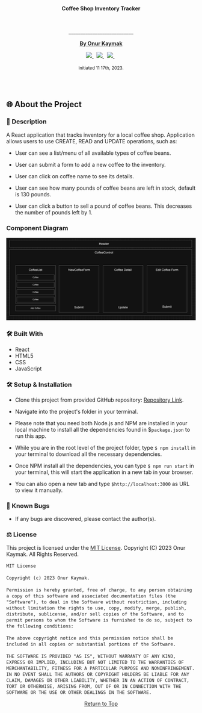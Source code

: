 <br>
<p align="center">
  <b>Coffee Shop Inventory Tracker</b>
</p>
<p align="center">
  
   <br>
    <!-- <a href="https://www.nps.gov/index.htm" style="display:flex;justify-content:center;">
        <img src="https://www.nps.gov/vafo/learn/kidsyouth/images/NPS-Arrowhead_v3.png" style="width:250px;height:250px;">
    </a> -->
    <p align="center">
      ___________________________
    </p>
    <!-- GitHub Link -->
    <p align="center">
        <a href="https://github.com/onurkaymak/inventory-tracker">
            <strong>By Onur Kaymak</strong>
        </a>
    </p>
    <!-- Project Shields -->
    <p align="center">
        <a href="https://github.com/onurkaymak/inventory-tracker/graphs/contributors">
            <img src="https://img.shields.io/github/contributors/onurkaymak/inventory-tracker.svg?style=plastic">
        </a>
        &nbsp;
        <a href="https://github.com/onurkaymak/inventory-tracker/stargazers">
            <img src="https://img.shields.io/github/stars/onurkaymak/inventory-tracker.svg?color=yellow&style=plastic">
        </a>
        &nbsp;
        <a href="https://github.com/onurkaymak/inventory-tracker/issues">
            <img src="https://img.shields.io/github/issues/onurkaymak/inventory-tracker?style=plastic">
        </a>
        &nbsp;
    </p>    
</p>

<p align="center">
  <small>Initiated 11 17th, 2023.</small>
</p>
<br/>
<br/>

## 🌐 About the Project

### 📖 Description
A React application that tracks inventory for a local coffee shop. Application allows users to use CREATE, READ and UPDATE operations, such as:

* User can see a list/menu of all available types of coffee beans.

* User can submit a form to add a new coffee to the inventory.

* User can click on coffee name to see its details.

* User can see how many pounds of coffee beans are left in stock, default is 130 pounds.

* User can  click a button to sell a pound of coffee beans. This decreases the number of pounds left by 1. 

### Component Diagram

![Alt text](<component diagram.png>)

### 🛠 Built With

* React
* HTML5
* CSS
* JavaScript

### 🛠 Setup & Installation

- Clone this project from provided GitHub repository: [Repository Link](https://github.com/onurkaymak/inventory-tracker).

- Navigate into the project's folder in your terminal.

- Please note that you need both Node.js and NPM are installed in your local machine to install all the dependencies found in $`package.json` to run this app.

- While you are in the root level of the project folder, type `$ npm install` in your terminal to download all the necessary dependencies.

- Once NPM install all the dependencies, you can type `$ npm run start` in your terminal, this will start the application in a new tab in your browser.

- You can also open a new tab and type `$http://localhost:3000` as URL to view it manually.


### 🦠 Known Bugs

* If any bugs are discovered, please contact the author(s).


### ⚖️ License

This project is licensed under the [MIT License](https://opensource.org/licenses/MIT). Copyright (C) 2023 Onur Kaymak. All Rights Reserved.

```
MIT License

Copyright (c) 2023 Onur Kaymak.

Permission is hereby granted, free of charge, to any person obtaining a copy of this software and associated documentation files (the "Software"), to deal in the Software without restriction, including without limitation the rights to use, copy, modify, merge, publish, distribute, sublicense, and/or sell copies of the Software, and to permit persons to whom the Software is furnished to do so, subject to the following conditions:

The above copyright notice and this permission notice shall be included in all copies or substantial portions of the Software.

THE SOFTWARE IS PROVIDED "AS IS", WITHOUT WARRANTY OF ANY KIND, EXPRESS OR IMPLIED, INCLUDING BUT NOT LIMITED TO THE WARRANTIES OF MERCHANTABILITY, FITNESS FOR A PARTICULAR PURPOSE AND NONINFRINGEMENT. IN NO EVENT SHALL THE AUTHORS OR COPYRIGHT HOLDERS BE LIABLE FOR ANY CLAIM, DAMAGES OR OTHER LIABILITY, WHETHER IN AN ACTION OF CONTRACT, TORT OR OTHERWISE, ARISING FROM, OUT OF OR IN CONNECTION WITH THE SOFTWARE OR THE USE OR OTHER DEALINGS IN THE SOFTWARE.
```
<center><a href="#">Return to Top</a></center>
